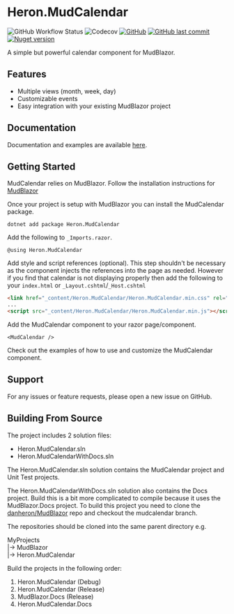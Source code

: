 # Heron.MudCalendar
![GitHub Workflow Status](https://img.shields.io/github/actions/workflow/status/danheron/Heron.MudCalendar/build-test-mudcalendar.yml?branch=dev&logo=github&style=flat-square)
![Codecov](https://img.shields.io/codecov/c/github/danheron/Heron.MudCalendar?logo=codecov&logoColor=white&style=flat-square&token=EP53WKLLLX)
[![GitHub](https://img.shields.io/github/license/danheron/Heron.MudCalendar?color=594ae2&logo=github&style=flat-square)](https://github.com/danheron/Heron.MudCalendar/blob/master/LICENSE)
[![GitHub last commit](https://img.shields.io/github/last-commit/danheron/Heron.MudCalendar?color=594ae2&style=flat-square&logo=github)](https://github.com/danheron/Heron.MudCalendar)
[![Nuget version](https://img.shields.io/nuget/v/Heron.MudCalendar?color=ff4081&label=nuget%20version&logo=nuget&style=flat-square)](https://www.nuget.org/packages/Heron.MudCalendar/)

A simple but powerful calendar component for MudBlazor.

## Features

- Multiple views (month, week, day)
- Customizable events
- Easy integration with your existing MudBlazor project

## Documentation

Documentation and examples are available [here](https://danheron.github.io/Heron.MudCalendar).

## Getting Started

MudCalendar relies on MudBlazor. Follow the installation instructions for [MudBlazor](https://mudblazor.com/getting-started/installation)

Once your project is setup with MudBlazor you can install the MudCalendar package.

```
dotnet add package Heron.MudCalendar
```

Add the following to `_Imports.razor`.

```razor
@using Heron.MudCalendar
```

Add style and script references (optional). This step shouldn't be necessary as the component injects the references into the page as needed. However if you find that calendar is not displaying properly then add the following to your `index.html` or `_Layout.cshtml`/`_Host.cshtml`

```html
<link href="_content/Heron.MudCalendar/Heron.MudCalendar.min.css" rel="stylesheet" />
...
<script src="_content/Heron.MudCalendar/Heron.MudCalendar.min.js"></script>
```

Add the MudCalendar component to your razor page/component.

```razor
<MudCalendar />
```

Check out the examples of how to use and customize the MudCalendar component.

## Support

For any issues or feature requests, please open a new issue on GitHub.

## Building From Source

The project includes 2 solution files:

- Heron.MudCalendar.sln
- Heron.MudCalendarWithDocs.sln

The Heron.MudCalendar.sln solution contains the MudCalendar project and Unit Test projects.

The Heron.MudCalendarWithDocs.sln solution also contains the Docs project.  Build this is a bit more complicated to compile because it uses the MudBlazor.Docs project.  To build this project you need to clone the [danheron/MudBlazor](https://github.com/danheron/MudBlazor/tree/mudcalendar) repo and checkout the mudcalendar branch.

The repositories should be cloned into the same parent directory e.g.

MyProjects  
|-> MudBlazor  
|-> Heron.MudCalendar

Build the projects in the following order:

1. Heron.MudCalendar (Debug)
2. Heron.MudCalendar (Release)
3. MudBlazor.Docs (Release)
4. Heron.MudCalendar.Docs

